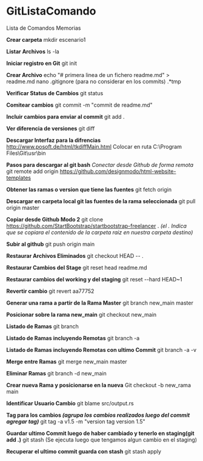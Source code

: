 # GitListaComando
Lista de Comandos Memorias

**Crear carpeta**
mkdir escenario1

**Listar Archivos**
ls -la

**Iniciar registro en Git** 
git init

**Crear Archivo**
echo "# primera linea de un fichero readme.md" > readme.md
nano .gitignore (para no considerar en los commits)
.*tmp

**Verificar Status de Cambios**
git status

**Comitear cambios**
git commit -m "commit de readme.md"

**Incluir cambios para enviar al commit**
git add .

**Ver diferencia de versiones**
git diff

**Descargar Interfaz para la difrencias** 
http://www.posoft.de/html/tkdiffMain.html
Colocar en ruta C:\Program Files\Git\usr\bin

**Pasos para descargar al git  bash**
_Conectar desde Github de forma remota_
git remote add origin https://github.com/designmodo/html-website-templates

**Obtener las ramas o version que tiene las fuentes**
git fetch origin

**Descargar en carpeta local git las fuentes de la rama seleccionada** 
git pull origin master

**Copiar desde Github Modo 2**
git clone https://github.com/StartBootstrap/startbootstrap-freelancer .
_(el . Indica que se copiara el contenido de la carpeta raiz en nuestra carpeta destino)_

**Subir al github**
git push origin main

**Restaurar Archivos Eliminados**
git checkout HEAD -- .

**Restaurar Cambios del Stage** 
git reset head readme.md

**Restaurar cambios del working y del staging**
git reset --hard HEAD~1 

**Revertir cambio** 
git revert aa77752

**Generar una rama a partir de la Rama Master** 
git branch new_main master

**Posicionar sobre la rama new_main**
git checkout new_main

**Listado de Ramas** 
git branch

**Listado de Ramas incluyendo Remotas** 
git branch -a

**Listado de Ramas incluyendo Remotas  con ultimo Commit**
git branch -a -v

**Merge entre Ramas** 
git merge new_main master

**Eliminar Ramas** 
git branch -d new_main

**Crear nueva Rama y posicionarse en la nueva**
Git checkout -b new_rama main

**Identificar Usuario Cambio**
git blame src/output.rs

**Tag para los cambios _(agrupa los cambios realizados luego del commit agregar tag)_**
git tag -a v1.5 -m "version tag version 1.5"

**Guardar ultimo Commit luego de haber cambiado y tenerlo en staging(git add .)**
git stash (Se ejecuta luego que tengamos algun cambio en el staging)

**Recuperar el ultimo commit guarda con stash** 
git stash apply

